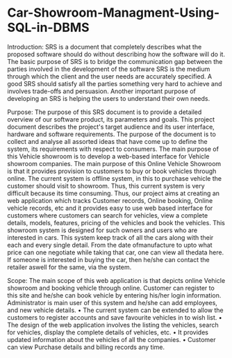 # Car-Showroom-Managment-Using-SQL-in-DBMS

Introduction:
  SRS is a document that completely describes what the proposed software should do without describing how the software will do it. The basic purpose of SRS is to bridge the       communication gap between the parties involved in the development of the software SRS is the medium through which the client and the user needs are accurately specified. A       good SRS should satisfy all the parties something very hard to achieve and involves trade-offs and persuasion. Another important purpose of developing an SRS is helping the     users to understand their own needs.


Purpose:
   The purpose of this SRS document is to provide a detailed overview of our software product, its parameters and goals. This project document describes the project's target        audience and its user interface, hardware and software requirements.
   The purpose of the document is to collect and analyse all assorted ideas that have come up to define the system, its requirements with respect to consumers. The main purpose    of this Vehicle showroom is to develop a web-based interface for Vehicle showroom companies.
   The main purpose of this Online Vehicle Showroom is that it provides provision to customers to buy or book vehicles through online. The current system is offline system, in      this to purchase vehicle the customer should visit to showroom. Thus, this current system is very difficult because its time consuming. Thus, our project aims at creating an    web application which tracks Customer records, Online booking, Online vehicle records, etc and it provides easy to use web based interface for customers where customers can      search for vehicles, view a complete details, models, features, pricing of the vehicles and book the vehicles. 
   This showroom system is designed for such owners and users who are interested in cars. This system keep track of all the cars along with their each and every single detail.     From the date ofmanufacture to upto what price can one negotiate while taking that car, one can view all thedata here. If someone is interested in buying the car, then he/she    can contact the retailer aswell for the same, via the system.

Scope:
  The main scope of this web application is that depicts online Vehicle showroom and booking vehicle through online. Customer can register to this site and he/she can book         vehicle by entering his/her login information. Administrator is main user of this system and he/she can add employees, and new vehicle details. 
•	The current system can be extended to allow the customers to register accounts and save favourite vehicles in to wish list.
•	The design of the web application involves the listing the vehicles, search for vehicles, display the complete details of vehicles, etc.
•	It provides updated information about the vehicles of all the companies.
•	Customer can view Purchase details and billing records any time.

